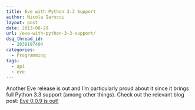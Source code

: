 ```yaml
---
title: Eve with Python 3.3 Support
author: Nicola Iarocci
layout: post
date: 2013-08-29
url: /eve-with-python-3-3-support/
dsq_thread_id:
  - 2039197404
categories:
  - Programming
tags:
  - api
  - eve
---
```

Another Eve release is out and I&#8217;m particularly proud about it since it brings full Python 3.3 support (among other things). Check out the relevant blog post: [Eve 0.0.9 is out!][1]

 [1]: http://blog.python-eve.org/v009-with-python-33-support
